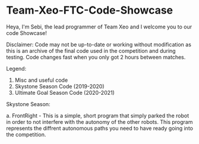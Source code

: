 # Team-Xeo-FTC-Code-Showcase
Heya, I'm Sebi, the lead programmer of Team Xeo and I welcome you to our code Showcase!

Disclaimer: Code may not be up-to-date or working without modification as this is an archive of the final code used in the competition and during testing. Code changes fast when you only got 2 hours between matches. 

Legend:
1. Misc and useful code
2. Skystone Season Code (2019-2020)
3. Ultimate Goal Season Code (2020-2021)

Skystone Season:
  
  a. FrontRight - This is a simple, short program that simply parked the robot in order to not interfere with the autonomy of the other robots. This program represents the diffrent autonomous paths you need to have ready going into the competition.
